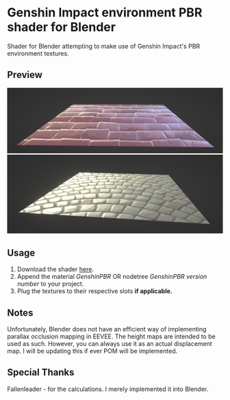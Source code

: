 # Genshin Impact environment PBR shader for Blender
Shader for Blender attempting to make use of Genshin Impact's PBR environment textures.

## Preview
![Preview](/preview/preview1.png)
![Preview](/preview/preview2.png)

## Usage
1. Download the shader [here](https://github.com/Festivize/Blender-GenshinPBR/releases/download/v1.0/GenshinPBR.v1.0.blend).
2. Append the material *GenshinPBR* OR nodetree *GenshinPBR version number* to your project.
3. Plug the textures to their respective slots **if applicable.**

## Notes
Unfortunately, Blender does not have an efficient way of implementing parallax occlusion mapping in EEVEE. The height maps are intended to be used as such. However, you can always use it as an actual displacement map. I will be updating this if ever POM will be implemented.

## Special Thanks
Fallenleader - for the calculations. I merely implemented it into Blender.
